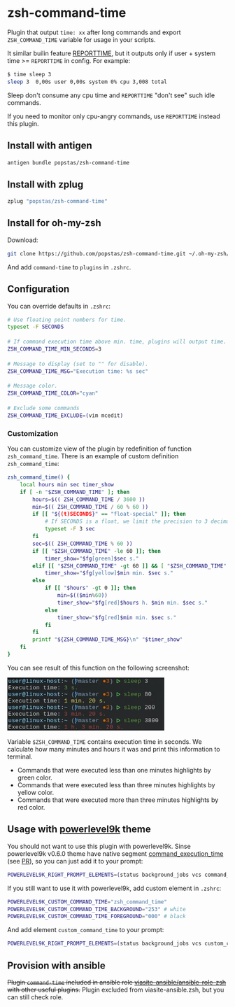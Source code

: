 # zsh-command-time

Plugin that output `time: xx` after long commands and export `ZSH_COMMAND_TIME` variable for usage in your scripts.

It similar builin feature [REPORTTIME](http://zsh.sourceforge.net/Doc/Release/Parameters.html), but it outputs only
if user + system time >= `REPORTTIME` in config. For example:
```bash
$ time sleep 3
sleep 3  0,00s user 0,00s system 0% cpu 3,008 total
```
Sleep don't consume any cpu time and `REPORTTIME` "don't see" such idle commands.

If you need to monitor only cpu-angry commands, use `REPORTTIME` instead this plugin.


## Install with antigen
```bash
antigen bundle popstas/zsh-command-time
```

## Install with zplug
```bash
zplug "popstas/zsh-command-time"
```


## Install for oh-my-zsh

Download:
```bash
git clone https://github.com/popstas/zsh-command-time.git ~/.oh-my-zsh/custom/plugins/command-time
```
And add `command-time` to `plugins` in `.zshrc`.


## Configuration

You can override defaults in `.zshrc`:
```bash
# Use floating point numbers for time.
typeset -F SECONDS

# If command execution time above min. time, plugins will output time.
ZSH_COMMAND_TIME_MIN_SECONDS=3

# Message to display (set to "" for disable).
ZSH_COMMAND_TIME_MSG="Execution time: %s sec"

# Message color.
ZSH_COMMAND_TIME_COLOR="cyan"

# Exclude some commands
ZSH_COMMAND_TIME_EXCLUDE=(vim mcedit)
```

### Customization
You can customize view of the plugin by redefinition of function
`zsh_command_time`. There is an example of custom definition `zsh_command_time`:
```bash
zsh_command_time() {
    local hours min sec timer_show
    if [ -n "$ZSH_COMMAND_TIME" ]; then
        hours=$(( ZSH_COMMAND_TIME / 3600 ))
        min=$(( ZSH_COMMAND_TIME / 60 % 60 ))
        if [[ "${(t)SECONDS}" == "float-special" ]]; then
            # If SECONDS is a float, we limit the precision to 3 decimal places
            typeset -F 3 sec
        fi
        sec=$(( ZSH_COMMAND_TIME % 60 ))
        if [[ "$ZSH_COMMAND_TIME" -le 60 ]]; then
            timer_show="$fg[green]$sec s."
        elif [[ "$ZSH_COMMAND_TIME" -gt 60 ]] && [ "$ZSH_COMMAND_TIME" -le 180 ]; then
            timer_show="$fg[yellow]$min min. $sec s."
        else
            if [[ "$hours" -gt 0 ]]; then
                min=$(($min%60))
                timer_show="$fg[red]$hours h. $min min. $sec s."
            else
                timer_show="$fg[red]$min min. $sec s."
            fi
        fi
        printf "${ZSH_COMMAND_TIME_MSG}\n" "$timer_show"
    fi
}
```

You can see result of this function on the following screenshot:

![screenshot](screen.jpg)

Variable `$ZSH_COMMAND_TIME` contains execution time in seconds. We calculate
how many minutes and hours it was and print this information to terminal.
* Commands that were executed less than one minutes highlights by green color.
* Commands that were executed less than three minutes highlights by yellow color.
* Commands that were executed more than three minutes highlights by red color.

## Usage with [powerlevel9k](https://github.com/bhilburn/powerlevel9k) theme
You should not want to use this plugin with powerlevel9k.
Sinse powerlevel9k v0.6.0 theme have native segment 
[command_execution_time](https://github.com/bhilburn/powerlevel9k#command_execution_time)
(see [PR](https://github.com/bhilburn/powerlevel9k/pull/402)), so you can just add it to your prompt:
```bash
POWERLEVEL9K_RIGHT_PROMPT_ELEMENTS=(status background_jobs vcs command_execution_time time)
```

If you still want to use it with powerlevel9k, add custom element in `.zshrc`:
```bash
POWERLEVEL9K_CUSTOM_COMMAND_TIME="zsh_command_time"
POWERLEVEL9K_CUSTOM_COMMAND_TIME_BACKGROUND="253" # white
POWERLEVEL9K_CUSTOM_COMMAND_TIME_FOREGROUND="000" # black
```

And add element `custom_command_time` to your prompt:
```bash
POWERLEVEL9K_RIGHT_PROMPT_ELEMENTS=(status background_jobs vcs custom_command_time time)
```


## Provision with ansible
~~Plugin `command-time` included in ansible role [viasite-ansible/ansible-role-zsh](https://github.com/viasite-ansible/ansible-role-zsh)
with other useful plugins.~~ Plugin excluded from viasite-ansible.zsh, but you can still check role.
